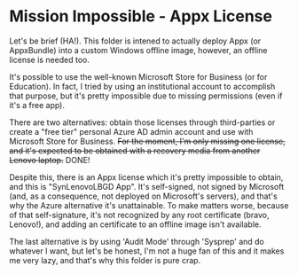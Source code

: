 # Mission Impossible - Appx License

Let's be brief (HA!). This folder is intened to actually deploy Appx (or AppxBundle) into a custom Windows offline image, however, an offline license is needed too.

It's possible to use the well-known Microsoft Store for Business (or for Education). In fact, I tried by using an institutional account to accomplish that purpose, but it's pretty impossible due to missing permissions (even if it's a free app).

There are two alternatives: obtain those licenses through third-parties or create a "free tier" personal Azure AD admin account and use with Microsoft Store for Business. ~~For the moment, I'm only missing one license, and it's expected to be obtained with a recovery media from another Lenovo laptop.~~ DONE!

Despite this, there is an Appx license which it's pretty impossible to obtain, and this is "SynLenovoLBGD App". It's self-signed, not signed by Microsoft (and, as a consequence, not deployed on Microsoft's servers), and that's why the Azure alternative it's unattainable. To make matters worse, because of that self-signature, it's not recognized by any root certificate (bravo, Lenovo!), and adding an certificate to an offline image isn't available.

The last alternative is by using 'Audit Mode' through 'Sysprep' and do whatever I want, but let's be honest, I'm not a huge fan of this and it makes me very lazy, and that's why this folder is pure crap.